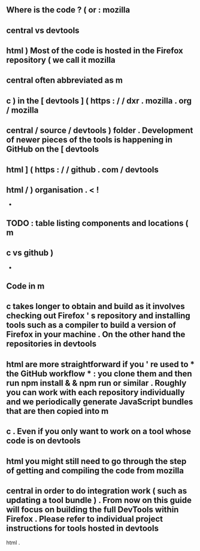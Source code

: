 #
Where
is
the
code
?
(
or
:
mozilla
-
central
vs
devtools
-
html
)
Most
of
the
code
is
hosted
in
the
Firefox
repository
(
we
call
it
mozilla
-
central
often
abbreviated
as
m
-
c
)
in
the
[
devtools
]
(
https
:
/
/
dxr
.
mozilla
.
org
/
mozilla
-
central
/
source
/
devtools
)
folder
.
Development
of
newer
pieces
of
the
tools
is
happening
in
GitHub
on
the
[
devtools
-
html
]
(
https
:
/
/
github
.
com
/
devtools
-
html
/
)
organisation
.
<
!
-
-
TODO
:
table
listing
components
and
locations
(
m
-
c
vs
github
)
-
-
>
Code
in
m
-
c
takes
longer
to
obtain
and
build
as
it
involves
checking
out
Firefox
'
s
repository
and
installing
tools
such
as
a
compiler
to
build
a
version
of
Firefox
in
your
machine
.
On
the
other
hand
the
repositories
in
devtools
-
html
are
more
straightforward
if
you
'
re
used
to
*
the
GitHub
workflow
*
:
you
clone
them
and
then
run
npm
install
&
&
npm
run
or
similar
.
Roughly
you
can
work
with
each
repository
individually
and
we
periodically
generate
JavaScript
bundles
that
are
then
copied
into
m
-
c
.
Even
if
you
only
want
to
work
on
a
tool
whose
code
is
on
devtools
-
html
you
might
still
need
to
go
through
the
step
of
getting
and
compiling
the
code
from
mozilla
-
central
in
order
to
do
integration
work
(
such
as
updating
a
tool
bundle
)
.
From
now
on
this
guide
will
focus
on
building
the
full
DevTools
within
Firefox
.
Please
refer
to
individual
project
instructions
for
tools
hosted
in
devtools
-
html
.
